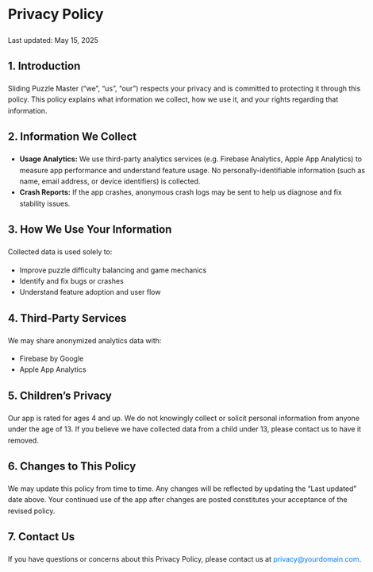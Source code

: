 <!DOCTYPE html>
<html lang="en">
<head>
  <meta charset="UTF-8">
  <title>Privacy Policy — Sliding Puzzle Master</title>
  <meta name="viewport" content="width=device-width, initial-scale=1">
  <style>
    body {
      font-family: -apple-system, sans-serif;
      max-width: 720px;
      margin: auto;
      padding: 1rem;
      line-height: 1.6;
    }
    h1, h2 {
      margin-top: 1.5rem;
    }
    a {
      color: #007AFF;
      text-decoration: none;
    }
  </style>
</head>
<body>
  <h1>Privacy Policy</h1>
  <p>Last updated: May 15, 2025</p>

  <h2>1. Introduction</h2>
  <p>Sliding Puzzle Master (“we”, “us”, “our”) respects your privacy and is committed to protecting it through this policy. This policy explains what information we collect, how we use it, and your rights regarding that information.</p>

  <h2>2. Information We Collect</h2>
  <ul>
    <li><strong>Usage Analytics:</strong> We use third-party analytics services (e.g. Firebase Analytics, Apple App Analytics) to measure app performance and understand feature usage. No personally-identifiable information (such as name, email address, or device identifiers) is collected.</li>
    <li><strong>Crash Reports:</strong> If the app crashes, anonymous crash logs may be sent to help us diagnose and fix stability issues.</li>
  </ul>

  <h2>3. How We Use Your Information</h2>
  <p>Collected data is used solely to:</p>
  <ul>
    <li>Improve puzzle difficulty balancing and game mechanics</li>
    <li>Identify and fix bugs or crashes</li>
    <li>Understand feature adoption and user flow</li>
  </ul>

  <h2>4. Third-Party Services</h2>
  <p>We may share anonymized analytics data with:</p>
  <ul>
    <li>Firebase by Google</li>
    <li>Apple App Analytics</li>
  </ul>

  <h2>5. Children’s Privacy</h2>
  <p>Our app is rated for ages 4 and up. We do not knowingly collect or solicit personal information from anyone under the age of 13. If you believe we have collected data from a child under 13, please contact us to have it removed.</p>

  <h2>6. Changes to This Policy</h2>
  <p>We may update this policy from time to time. Any changes will be reflected by updating the “Last updated” date above. Your continued use of the app after changes are posted constitutes your acceptance of the revised policy.</p>

  <h2>7. Contact Us</h2>
  <p>If you have questions or concerns about this Privacy Policy, please contact us at  
     <a href="mailto:privacy@yourdomain.com">privacy@yourdomain.com</a>.</p>
</body>
</html>

